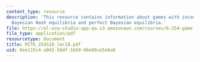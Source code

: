 ```yaml
---
content_type: resource
description: 'This resource contains information about games with incomplete information:
  Bayesian Nash equilibria and perfect Bayesian equilibria.'
file: https://ol-ocw-studio-app-qa.s3.amazonaws.com/courses/6-254-game-theory-with-engineering-applications-spring-2010/8ee115c4a0d158df1bb966e08ce5e6a8_MIT6_254S10_lec18.pdf
file_type: application/pdf
resourcetype: Document
title: MIT6_254S10_lec18.pdf
uid: 8ee115c4-a0d1-58df-1bb9-66e08ce5e6a8
---
```

